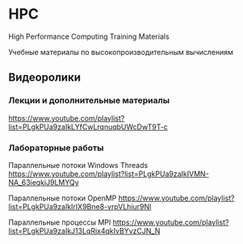 # HPC
High Performance Computing Training Materials

Учебные материалы по высокопроизводительным вычислениям

## Видеоролики
### Лекции и дополнительные материалы
https://www.youtube.com/playlist?list=PLgkPUa9zaIkLYfCwLrqnuqbUWcDwT9T-c

### Лабораторные работы
Параллельные потоки Windows Threads
https://www.youtube.com/playlist?list=PLgkPUa9zaIkIVMN-NA_63ieqkiJ9LMYQy

Параллельные потоки OpenMP
https://www.youtube.com/playlist?list=PLgkPUa9zaIkIrIX9Bne8-vrpVLhiur9NI

Параллельные процессы MPI
https://www.youtube.com/playlist?list=PLgkPUa9zaIkJ13LqRix4qkIvBYvzCJN_N
